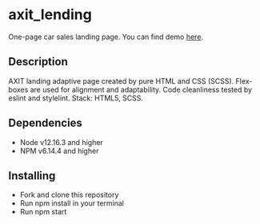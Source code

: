 # axit_lending
One-page car sales landing page. You can find demo [here](https://dima-ziakhor.github.io/axit_lending/).

## Description
AXIT landing adaptive page created by pure HTML and CSS (SCSS). Flex-boxes are used for alignment and adaptability. Code cleanliness tested by eslint and stylelint. Stack: HTML5, SCSS.

## Dependencies
- Node v12.16.3 and higher
- NPM v6.14.4 and higher

## Installing
- Fork and clone this repository
- Run npm install in your terminal
- Run npm start